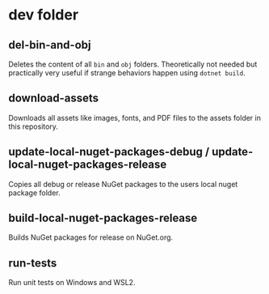 # dev folder

## del-bin-and-obj
Deletes the content of all `bin` and `obj` folders.
Theoretically not needed but practically very useful if strange behaviors happen using `dotnet build`.

## download-assets
Downloads all assets like images, fonts, and PDF files to the assets folder in this repository.

## update-local-nuget-packages-debug / update-local-nuget-packages-release
Copies all debug or release NuGet packages to the users local nuget package folder.

## build-local-nuget-packages-release
Builds NuGet packages for release on NuGet.org.

## run-tests
Run unit tests on Windows and WSL2.
